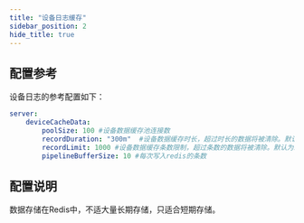 ```yaml
---
title: "设备日志缓存"
sidebar_position: 2
hide_title: true
---
```


## 配置参考

设备日志的参考配置如下：

```yaml
server:
    deviceCacheData:
        poolSize: 100 #设备数据缓存池连接数
        recordDuration: "300m"  #设备数据缓存时长，超过时长的数据将被清除。默认为10分钟
        recordLimit: 1000 #设备数据缓存条数限制，超过条数的数据将被清除。默认为1000条
        pipelineBufferSize: 10 #每次写入redis的条数

```

## 配置说明

数据存储在Redis中，不适大量长期存储，只适合短期存储。
